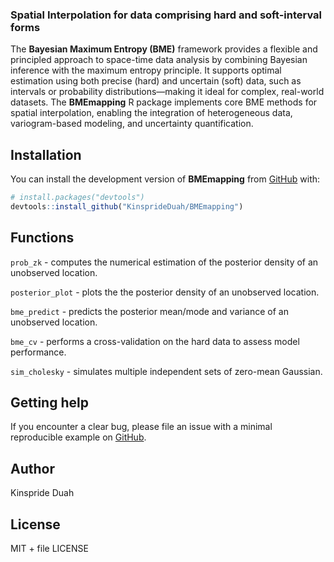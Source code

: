 
<!-- README.md is generated from README.Rmd. Please edit that file -->

### Spatial Interpolation for data comprising hard and soft-interval forms

The **Bayesian Maximum Entropy (BME)** framework provides a flexible and
principled approach to space-time data analysis by combining Bayesian
inference with the maximum entropy principle. It supports optimal
estimation using both precise (hard) and uncertain (soft) data, such as
intervals or probability distributions—making it ideal for complex,
real-world datasets. The **BMEmapping** R package implements core BME
methods for spatial interpolation, enabling the integration of
heterogeneous data, variogram-based modeling, and uncertainty
quantification.

## Installation

You can install the development version of **BMEmapping** from
[GitHub](https://github.com/) with:

``` r
# install.packages("devtools")
devtools::install_github("KinsprideDuah/BMEmapping")
```

## Functions

`prob_zk` - computes the numerical estimation of the posterior density
of an unobserved location.

`posterior_plot` - plots the the posterior density of an unobserved
location.

`bme_predict` - predicts the posterior mean/mode and variance of an
unobserved location.

`bme_cv` - performs a cross-validation on the hard data to assess model
performance.

`sim_cholesky` - simulates multiple independent sets of zero-mean
Gaussian.

## Getting help

If you encounter a clear bug, please file an issue with a minimal
reproducible example on
[GitHub](https://github.com/KinsprideDuah/BMEmapping/issues).

## Author

Kinspride Duah

## License

MIT + file LICENSE
